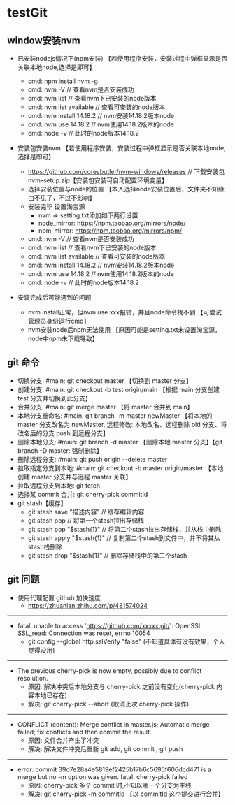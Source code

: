 # testGit

## window安装nvm
- 已安装nodejs情况下(npm安装) 【若使用程序安装，安装过程中弹框显示是否关联本地node,选择是即可】
  - cmd: npm install nvm -g
  - cmd: nvm -V   // 查看nvm是否安装成功
  - cmd: nvm list   // 查看nvm下已安装的node版本
  - cmd: nvm list available   // 查看可安装的node版本
  - cmd: nvm install 14.18.2  // nvm安装14.18.2版本node
  - cmd: nvm use 14.18.2    // nvm使用14.18.2版本的node
  - cmd: node -v  // 此时的node版本14.18.2

- 安装包安装nvm 【若使用程序安装，安装过程中弹框显示是否关联本地node,选择是即可】
  - https://github.com/coreybutler/nvm-windows/releases     // 下载安装包nvm-setup.zip【安装包安装可自动配置环境变量】
  - 选择安装位置与node的位置  【本人选择node安装位置后，文件夹不知缘由不见了，不过不影响】
  - 安装完毕 设置淘宝源
    - nvm => setting.txt添加如下两行设置
    - node_mirror: https://npm.taobao.org/mirrors/node/
    - npm_mirror: https://npm.taobao.org/mirrors/npm/
  - cmd: nvm -V   // 查看nvm是否安装成功
  - cmd: nvm list   // 查看nvm下已安装的node版本
  - cmd: nvm list available   // 查看可安装的node版本
  - cmd: nvm install 14.18.2  // nvm安装14.18.2版本node
  - cmd: nvm use 14.18.2    // nvm使用14.18.2版本的node
  - cmd: node -v  // 此时的node版本14.18.2
- 安装完成后可能遇到的问题
  - nvm install正常，但nvm use xxx报错，并且node命令找不到  【可尝试管理员身份运行cmd】
  - nvm安装node后npm无法使用  【原因可能是setting.txt未设置淘宝源，node中npm未下载导致】


## git 命令

- 切换分支: #main: git checkout master 【切换到 master 分支】
- 创建分支: #main: git checkout -b test origin/main 【根据 main 分支创建 test 分支并切换到此分支】
- 合并分支: #main: git merge master 【将 master 合并到 main】
- 本地分支重命名: #main: git branch -m master newMaster 【将本地的 master 分支改名为 newMaster, 远程修改: 本地改名、远程删除 old 分支、将改名后的分支 push 到远程分支】
- 删除本地分支: #main: git branch -d master 【删除本地 master 分支】【git branch -D master: 强制删除】
- 删除远程分支: #main: git push origin --delete master
- 拉取指定分支到本地: #main: git checkout -b master origin/master 【本地创建 master 分支并与远程 master 关联】
- 拉取远程分支到本地: git fetch
- 选择某 commit 合并: git cherry-pick commitId
- git stash【缓存】
  - git stash save "描述内容" // 缓存编辑内容
  - git stash pop // 将第一个stash拉出存储栈
  - git stash pop "$stash{1}" // 将第二个stash拉出存储栈，并从栈中删除
  - git stash apply "$stash{1}" // 复制第二个stash到文件中，并不将其从stash栈删除
  - git stash drop "$stash{1}"  // 删除存储栈中的第二个stash



## git 问题

- 使用代理配置 github 加快速度
  - https://zhuanlan.zhihu.com/p/481574024

---

- fatal: unable to access 'https://github.com/xxxxx.git/': OpenSSL SSL_read: Connection was reset, errno 10054
  - git config --global http.sslVerify "false" (不知道具体有没有效果，个人觉得没用)

---

- The previous cherry-pick is now empty, possibly due to conflict resolution.
  - 原因: 解决冲突后本地分支与 cherry-pick 之前没有变化(cherry-pick 内容本地已存在)
  - 解决: git cherry-pick --abort (取消上次 cherry-pick 操作)

---

- CONFLICT (content): Merge conflict in master.js; Automatic merge failed; fix conflicts and then commit the result.
  - 原因: 文件合并产生了冲突
  - 解决: 解决文件冲突后重新 git add, git commit , git push

---

- error: commit 39d7e28a4e5819ef2425b17b6c5695f606dcd471 is a merge but no -m option was given. fatal: cherry-pick failed
  - 原因: cherry-pick 多个 commit 时,不知以哪一个分支为主线
  - 解决: git cherry-pick -m commitId 【以 commitId 这个提交进行合并】
